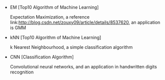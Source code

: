 - EM [Top10 Algorithm of Machine Learning]

  Expectation Maximization, a reference link:http://blog.csdn.net/zouxy09/article/details/8537620, an application is GMM
  
- kNN [Top10 Algorithm of Machine Learning]

  k Nearest Neighbourhood, a simple classification algorithm

- CNN [Classification Algorithm]

  Convolutional neural networks, and an application in handwritten digits recognition